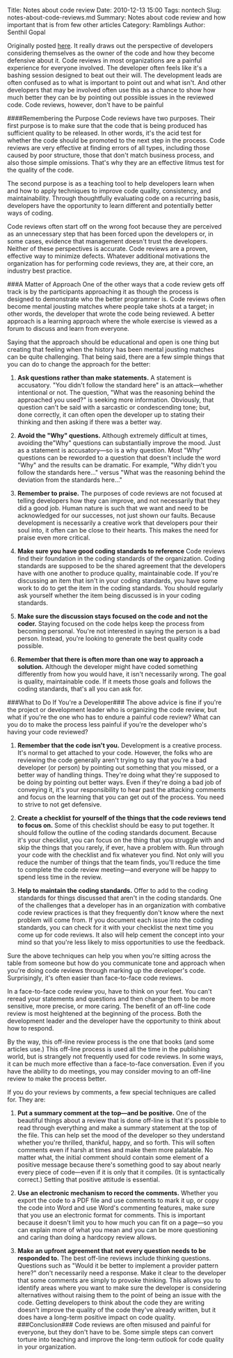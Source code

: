 Title: Notes about code review
Date: 2010-12-13 15:00
Tags: nontech
Slug: notes-about-code-reviews.md
Summary: Notes about code review and how important that is from few other articles
Category: Ramblings
Author: Senthil Gopal


Originally posted [here](http://www.developer.com/tech/article.php/3579756/Effective-Code-Reviews-Without-the-Pain.htm). It really draws out the perspective of developers considering themselves as the owner of the code and how they become defensive about it. Code reviews in most organizations are a painful experience for everyone involved. The developer often feels like it's a bashing session designed to beat out their will. The development leads are often confused as to what is important to point out and what isn't. And other developers that may be involved often use this as a chance to show how much better they can be by pointing out possible issues in the reviewed code. Code reviews, however, don't have to be painful

####Remembering the Purpose
Code reviews have two purposes. Their first purpose is to make sure that the code that is being produced has sufficient quality to be released. In other words, it's the acid test for whether the code should be promoted to the next step in the process. Code reviews are very effective at finding errors of all types, including those caused by poor structure, those that don't match business process, and also those simple omissions. That's why they are an effective litmus test for the quality of the code.

The second purpose is as a teaching tool to help developers learn when and how to apply techniques to improve code quality, consistency, and maintainability. Through thoughtfully evaluating code on a recurring basis, developers have the opportunity to learn different and potentially better ways of coding.

Code reviews often start off on the wrong foot because they are perceived as an unnecessary step that has been forced upon the developers or, in some cases, evidence that management doesn't trust the developers. Neither of these perspectives is accurate. Code reviews are a proven, effective way to minimize defects. Whatever additional motivations the organization has for performing code reviews, they are, at their core, an industry best practice.

###A Matter of Approach
One of the other ways that a code review gets off track is by the participants approaching it as though the process is designed to demonstrate who the better programmer is. Code reviews often become mental jousting matches where people take shots at a target; in other words, the developer that wrote the code being reviewed. A better approach is a learning approach where the whole exercise is viewed as a forum to discuss and learn from everyone.

Saying that the approach should be educational and open is one thing but creating that feeling when the history has been mental jousting matches can be quite challenging. That being said, there are a few simple things that you can do to change the approach for the better:

1. **Ask questions rather than make statements.** A statement is accusatory. "You didn't follow the standard here&quot; is an attack—whether intentional or not. The question, &quot;What was the reasoning behind the approached you used?&quot; is seeking more information. Obviously, that question can't be said with a sarcastic or condescending tone; but, done correctly, it can often open the developer up to stating their thinking and then asking if there was a better way.

2. **Avoid the "Why" questions.** Although extremely difficult at times, avoiding the&quot;Why&quot; questions can substantially improve the mood. Just as a statement is accusatory—so is a why question. Most &quot;Why&quot; questions can be reworded to a question that doesn't include the word &quot;Why&quot; and the results can be dramatic. For example, &quot;Why didn't you follow the standards here...&quot; versus &quot;What was the reasoning behind the deviation from the standards here...&quot;

3. **Remember to praise.** The purposes of code reviews are not focused at telling developers how they can improve, and not necessarily that they did a good job. Human nature is such that we want and need to be acknowledged for our successes, not just shown our faults. Because development is necessarily a creative work that developers pour their soul into, it often can be close to their hearts. This makes the need for praise even more critical.

4. **Make sure you have good coding standards to reference** Code reviews find their foundation in the coding standards of the organization. Coding standards are supposed to be the shared agreement that the developers have with one another to produce quality, maintainable code. If you're discussing an item that isn't in your coding standards, you have some work to do to get the item in the coding standards. You should regularly ask yourself whether the item being discussed is in your coding standards.

5. **Make sure the discussion stays focused on the code and not the coder.** Staying focused on the code helps keep the process from becoming personal. You're not interested in saying the person is a bad person. Instead, you're looking to generate the best quality code possible.

6. **Remember that there is often more than one way to approach a solution.** Although the developer might have coded something differently from how you would have, it isn't necessarily wrong. The goal is quality, maintainable code. If it meets those goals and follows the coding standards, that's all you can ask for.

###What to Do If You're a Developer###
The above advice is fine if you're the project or development leader who is organizing the code review, but what if you're the one who has to endure a painful code review? What can you do to make the process less painful if you're the developer who's having your code reviewed?

1. **Remember that the code isn't you.** Development is a creative process. It's normal to get attached to your code. However, the folks who are reviewing the code generally aren't trying to say that you're a bad developer (or person) by pointing out something that you missed, or a better way of handling things. They're doing what they're supposed to be doing by pointing out better ways. Even if they're doing a bad job of conveying it, it's your responsibility to hear past the attacking comments and focus on the learning that you can get out of the process. You need to strive to not get defensive.

2. **Create a checklist for yourself of the things that the code reviews tend to focus on.** Some of this checklist should be easy to put together. It should follow the outline of the coding standards document. Because it's your checklist, you can focus on the thing that you struggle with and skip the things that you rarely, if ever, have a problem with. Run through your code with the checklist and fix whatever you find. Not only will you reduce the number of things that the team finds, you'll reduce the time to complete the code review meeting—and everyone will be happy to spend less time in the review.

3. **Help to maintain the coding standards.** Offer to add to the coding standards for things discussed that aren't in the coding standards. One of the challenges that a developer has in an organization with combative code review practices is that they frequently don't know where the next problem will come from. If you document each issue into the coding standards, you can check for it with your checklist the next time you come up for code reviews. It also will help cement the concept into your mind so that you're less likely to miss opportunities to use the feedback.

Sure the above techniques can help you when you're sitting across the table from someone but how do you communicate tone and approach when you're doing code reviews through marking up the developer's code. Surprisingly, it's often easier than face-to-face code reviews.

In a face-to-face code review you, have to think on your feet. You can't reread your statements and questions and then change them to be more sensitive, more precise, or more caring. The benefit of an off-line code review is most heightened at the beginning of the process. Both the development leader and the developer have the opportunity to think about how to respond.

By the way, this off-line review process is the one that books (and some articles use.) This off-line process is used all the time in the publishing world, but is strangely not frequently used for code reviews. In some ways, it can be much more effective than a face-to-face conversation. Even if you have the ability to do meetings, you may consider moving to an off-line review to make the process better.

If you do your reviews by comments, a few special techniques are called for. They are:

1. **Put a summary comment at the top—and be positive.** One of the beautiful things about a review that is done off-line is that it's possible to read through everything and make a summary statement at the top of the file. This can help set the mood of the developer so they understand whether you're thrilled, thankful, happy, and so forth. This will soften comments even if harsh at times and make them more palatable. No matter what, the initial comment should contain some element of a positive message because there's something good to say about nearly every piece of code—even if it is only that it compiles. (It is syntactically correct.) Setting that positive attitude is essential.

2. **Use an electronic mechanism to record the comments.** Whether you export the code to a PDF file and use comments to mark it up, or copy the code into Word and use Word's commenting features, make sure that you use an electronic format for comments. This is important because it doesn't limit you to how much you can fit on a page—so you can explain more of what you mean and you can be more questioning and caring than doing a hardcopy review allows.

3. **Make an upfront agreement that not every question needs to be responded to.** The best off-line reviews include thinking questions. Questions such as &quot;Would it be better to implement a provider pattern here?&quot; don't necessarily need a response. Make it clear to the developer that some comments are simply to provoke thinking. This allows you to identify areas where you want to make sure the developer is considering alternatives without raising them to the point of being an issue with the code. Getting developers to think about the code they are writing doesn't improve the quality of the code they've already written, but it does have a long-term positive impact on code quality.
###Conclusion###
Code reviews are often misused and painful for everyone, but they don't have to be. Some simple steps can convert torture into teaching and improve the long-term outlook for code quality in your organization.
